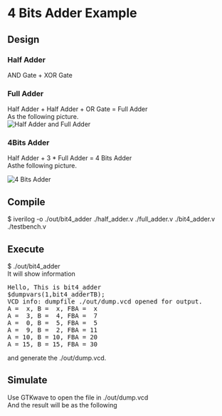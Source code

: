 # 4 Bits Adder Example 
## Design
### Half Adder 
AND Gate + XOR Gate   

### Full Adder 
Half Adder + Half Adder + OR Gate = Full Adder   
As the following picture.  
![Half Adder and Full Adder](https://github.com/milochen0418/hello-verilog/raw/master/examples/4bits_adder/blueprint_full_adder.png)

### 4Bits Adder 
Half Adder +  3 * Full Adder  = 4 Bits Adder   
Asthe following picture.  

![4 Bits Adder](https://github.com/milochen0418/hello-verilog/raw/master/examples/4bits_adder/blueprint_4bits_adder.png)  

## Compile
$ iverilog -o ./out/bit4_adder ./half_adder.v ./full_adder.v ./bit4_adder.v ./testbench.v  


## Execute 
$ ./out/bit4_adder  
It will show information    
<pre>
Hello, This is bit4_adder
$dumpvars(1,bit4_adderTB);
VCD info: dumpfile ./out/dump.vcd opened for output.
A =  x, B =  x, FBA =  x
A =  3, B =  4, FBA =  7
A =  0, B =  5, FBA =  5
A =  9, B =  2, FBA = 11
A = 10, B = 10, FBA = 20
A = 15, B = 15, FBA = 30
</pre>
and generate the ./out/dump.vcd.   

## Simulate  
Use GTKwave to open the file in ./out/dump.vcd   
And the result will be as the following  

